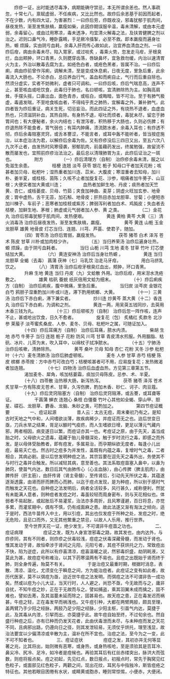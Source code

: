 <!-- { "loadSidebar": true } -->
　　痧疹一证，出时能透尽毒净，病期能确守禁忌，本无所谓余恙也。然人事疏忽，十常七八，禀赋虚弱，不任疾病，又比比然也。故痧后余恙基于前因而起者，不在少数，内有四大证，为害甚烈：一曰痧后劳，痧既收没，邪毒犹郁于肌肉间，昼夜发热，渐至发焦肤槁，羸瘦如柴，此因痧期误服辛温，毒未清解，或由本元虚弱，余毒留心，或由过用寒凉，毒未透净，均宜清火解毒之法，及扶胃健脾之剂以治之。迟则口鼻气冷，睡卧露睛，手足厥冷搐掣，必至不救。即本羸瘦而遍身壮热，螈 烦躁，实由阴亏血耗，余毒入肝而传心故如此，治宜养血清血之剂。一曰痧后疳，病由余毒未尽，陷入胃家，或过啖炙 ，毒乘火势，忽发走马疳，牙根臭烂，血出颊肿，环口青黑，久则腮穿齿落，唇缺鼻坏，宜急救勿缓，内治以速清胃火为主，外治以散毒去腐为主。如疮色白者，或疮色黑者，皆属不治。一曰痧后痢，病由痧前曾作泻痢，调解未清，至是变成休息痢，日夜无度，里急后重，此余毒流入大肠也。不论赤白，总应养血行气，盖血和而痢自止，气行而后重自除也。然须分虚实，实者不妨微利，虚者只可调和。一曰痧后咳，痧后气喘息高，连声不止，甚至咳血或呛饮食，此毒归于肺也，名曰顿咳，宜清肺除热为主。如胸高肩耸，手摆头摇，口鼻出血，面色青赤，或枯白，或晦暗，皆不可治。至于有肺气极虚，毒遏发喘，不至呛食咳血者，不得纯乎责之肺热，宜解毒之外，兼补肺气，此四者皆为痧后重证，病关生死，切忌妄治。而此四证之外，有烧热不退者，血虚血热也，只须滋阴补血，其热自除。有身热不退，呕吐而烦者，毒犹未尽，留恋于肺胃间也；有大便秘者，余火内结也；有泄泻者，积热移于大肠也，久则必伤脾；有痧退热除不能食者，胃气弱也；有耳内肿痛，溃流脓水者，余毒入耳也；有痧透不彻，痧后余毒阻塞灵窍，或舌本謇涩，不能言者，或耳中轰不能听者，皆当按症施治，以本症治法为君，以解痧后余毒为佐。又有痧疹没后三四日又出，至五六次八九次不止者，由发热时风寒侵袭，邪郁肌肉，前虽藉药发出，终属勉强，故留流不散而屡发也，宜照前痧疹治法治之。最后总以清理肺胃为主，此痧后证治之一斑也。
　　
　　附方
　　
　　（一）痧后清理方（自制） 治痧疹余毒未清，服之以免滋生余患。
　　
　　桔梗 连翘 淡芩 茯苓 银花 栀子 知母口干者加天花粉；咳甚者加贝母、枇杷叶；湿热重者加川连、苡米、大腹皮；寒湿重者去知母，加川朴、姜半夏，或桂枝、茵陈；久咳不止者加旋复花、沙参，咽痛者加牛蒡子、山豆根；大便实者加大黄或川连；
　　
　　血热者加鲜生地、丹皮；痰热者加天竺黄、杏仁，或栝蒌皮、贝母、竹茹；夹食加神曲、麦芽；阴虚火旺加玄参、地骨皮；胃中虚热，舌干无苔，加石斛、地骨皮；肝热目赤加龙胆草、甘菊；小便短赤加川楝子、车前子；恶寒者加桂枝或紫苏；脾弱泻利者加白术、鸡肫皮；失血者去桔梗，加鲜生地、茅根；肺虚或元气弱者加人参、黄 之类。
　　
　　（二）金花丸 治痧后邪毒犹郁于肌肉间，发热便艰。
　　
　　黄连 黄柏 黄芩 大黄（三）清火消毒汤 治痧后昼夜发热，渐至发焦肤槁，羸瘦。
　　
　　黄芩 黄连 山栀 玉金 龙胆草 雄黄 地骨皮 灯芯当归、连翘、川芎、芦荟、使君子，随加。
　　
　　（四）胃苓汤 治痧后胃弱，羸瘦发热。
　　
　　茯苓 猪苓 白术 泽泻 苍术 陈皮 甘草 川朴或加肉桂少许。
　　
　　（五）当归养荣汤 治痧后遍身壮热，螈 烦躁，由于阴亏血耗者。
　　
　　当归 山栀 川芎 生地 麦冬 甘草 竹叶 灯芯便结加大黄。
　　
　　（六）黄连安神汤 治痧后当身壮热螈 。
　　
　　黄连 当归 龙胆草 全蝎（去毒） 菖蒲 茯神（七）马乳饮 治走马牙疳。
　　
　　用白马挤乳饮之。
　　
　　（八）清胃汤 治痧后疳牙根臭烂血出，颊肿，环口青黑。
　　
　　升麻 生地 黄连 当归 丹皮（九）文蛤散 外用。治痧后疳，用米泔水洗疮敷之。
　　
　　雄黄 枯矾 蚕蜕 纸灰倍用文蛤为细末。
　　
　　（十）痧后痢疾方（自制） 治痧后痢疾，腹中微痛，里急后重。
　　
　　当归炭 淡芩炭 金银花 白芍 鸦胆子湿重酌加川朴或川连，滞下酌用槟榔、大黄。
　　
　　（十一）三黄汤 治痧后下赤白痢，滞下兼实者。
　　
　　炒川连 炒黄芩 蒸大黄（十二）香连丸 治痧后下赤白痢，为调和之剂。
　　
　　黄连一两，用吴萸五钱同炒，去萸用木香三钱为丸。
　　
　　（十三）痧后顿咳方（自制） 治痧后忽一阵作咳，连声不止，甚或呛出饮食，日久不愈者。
　　
　　旋复花（包） 炙橘红 炙款冬 北沙参 莱菔子 淡芩蜜炙桑皮、人参、麦冬、贝母、枇杷叶之属，可随证加入。
　　
　　（十四）痧后耳痛方（自制） 治痧后耳痛，脓水内溃。
　　
　　柴胡 生地 赤芍 牛蒡子 当归 连翘 栀子 花粉 防风 川芎 甘草 青皮清水煎服。外用胭脂、枯矾、冰片、儿茶为末，吹入耳中，以绵杖子拭净脓水。
　　
　　（十五）宁肺汤 治痧后咳嗽，清肺除热。
　　
　　黄芩 桑叶 贝母 知母 杏仁 花粉 天冬 沙参 枇杷叶（十六）麦冬清肺汤 治痧后肺虚顿咳。
　　
　　麦冬 人参 甘草 赤芍 桔梗 陈皮 槟榔 赤苓按：方中赤芍可改白芍；桔梗咳甚者可不用，应易旋复花；发热微渴者加连翘。
　　
　　（十七）四物汤 治痧后血虚血热，方见第三章第五节。
　　
　　渴加麦冬、犀角，咳加栝蒌霜，痰加贝母陈皮。忌参、术、半夏。
　　
　　（十八）四苓散 治热移大肠，新泻热泻。
　　
　　茯苓 猪苓 泽泻 苍术 炙甘草一方有陈皮无苍术、甘草，久泻伤脾，酌加木香、砂仁、诃子、肉豆蔻。
　　
　　（十九）痧后灵窍阻塞方（自制） 治痧后灵窍阻滞，或舌謇，或耳聋等证。
　　
　　干菖蒲 蝉衣 连翘心 桑枝 白僵蚕 竹叶心其他如全蝎、穿山甲、胆星、礞石、龙胆草、麝香、龙脑、朱砂之类，可酌加之。
　　
　　第四节痘证概要
　　
　　一、痘证起源
　　
　　昔人云：太古无痘，周末秦初乃有之。是知古时天地之气中和，人间嗜欲淡薄，故疾病稀少，并痘证而无之也。迨后世变日亟，刀兵水旱之结果，胥足以酿时气疫疠，而人生嗜欲日增，更足以薄元气藏内邪，两者相因，病变遂日以繁，而痘证亦其一也。考痘证之原，由于先天，盖当成胎之时，父母欲火之遗毒，蕴藏于胎儿骨髓深处，触于岁时流行之毒，即感之而外发。是以母体受胎教者，即有痘发，多属易治，而孕期纵欲无度者，每逢小儿出痘，最易夭亡也。然古时之痘多为并发性，盖既有内蕴之毒，复增时气之毒，二者相合，其病必剧。是以后世发明种痘之法，其宗旨要在逗先天之毒外出，务使其不与时行之毒并合触发。所以减轻其病，意至善也。其法系取痘苗塞入鼻中，以鼻为肺窍，使苗气内达，数日后其气由肺传心（心主血脉），由心传脾（脾主肌肉），由脾传肝（肝主筋），由肝传肾（肾主骨髓），至传肾后，引动先天所伏之毒，其蕴遂逐渐透露，由肾而肝而脾而心而肺，以迄于痘点发现，是为种痘，所以别于感时气而触发之天花也。自种痘之法发明后，病者全活较多，风行甚久，咸称便利，然犹有未能满人意者，则种痘者发痘之时，毒虽较轻而周身密布，则与天花相似也。体弱者不易起胀，或起胀后不易灌浆，治法亦多周折，且风寒谨避，百日将息，亦觉多累，而灌浆期中，偶有不慎，仍有成面麻之患。故此法遂又渐有淘汰之倾向，适于是时，西法牛苗传入中土，用以引痘，其出也仅发痘于所种之处，发痘之时，绝无危险，且忌口而外，又无其他繁重之禁忌，以故人人乐用，推行世界。
　　
　　至今世界天花一证，绝少发生，不可谓非牛痘苗之功也。
　　
　　二、痘证病理
　　
　　痘证之发，既为人身宣泄邪毒之路，故其发也，由内达外，与痧疹同，其有不同者，则痧疹之伏毒较浅，痘症之伏毒深藏骨髓，而发动于肾也。惟其发动于肾，故恒牵涉于肾间之元阳，元阳亏者，其痘不获烘托之力，常致痘出不快，陷为逆症，此所以有痧喜清凉，痘喜温暖之说，然邪毒炽盛，劫阴耗液，又莫此为甚，故痘症号称难治，以其下药寒温两有不易也。且痘之出既始于肾而终于肺，则全身传遍，殆莫不有关。
　　
　　于是治痘又最重时期，根据时消息，表散、清凉、温化，尤须变化于瞬息之间，方为能治痘者。此痘证之变有如此者，故历代医家，莫不以弭痘为亟，迨近世牛痘之法发明，而弭痘之法不可谓非告一成功矣。然或以痘为小儿大证，当天行时，人人避之，尚恐不亟，今无故而与之，庸非自扰，不知牛痘之妙，正在于无故而与之。譬如捕盗，乘其羽翼未成而擒之，固不难也，譬如去莠，及其滋蔓未延而除之，固甚易也。故天痘之患，正在毒发迟而祸甚，牛痘之轻，正在毒发早而祸浅也。又牛痘引种，大都在两臂两胫，颇具至理，盖两臂乃手少阳之经脉，两胫乃足少阳之经脉，少阳主枢，引苗气内达，莫捷于此，及其毒从内泄，引挈而出，亦莫捷乎此。故牛痘自始至终，不过旬余也。然自盛行种痘之后，亦有已种而仍发天花者，此由伏毒泄而未尽，与未种痘而发之天花不同，且病邪出路，仍遵向日之径，则其发泄较易，无须仗乎烘托，理至浅显，故治法要宜以少偏清凉或辛散为主，温补在所不宜也。治痘之法，至今为之一变，此不可不知者也。
　　
　　三、痘证症状
　　
　　痘症之发，其初亦并无何等显著之兆，比其将出，始则微有恶寒，或身热，或身热咳呛，至是须验其是否耳冷、鼻尖冷、尻冷、足冷，如冷者是痘候也。再验其耳后有红丝赤缕突出，脉洪大而弦数，则痘将报点矣。痘之初起，先见红点，数日报点，初报点时，常先于胸窝见红色粒子，或面部见红色粒子，两颧之间，现出花纹，耳尻与中指独冷，斯皆痘疮之特征也。其他若眼目困倦有水状，或睛黄或胞赤，睡则常惊惕，小便赤，大便闭。
　　
